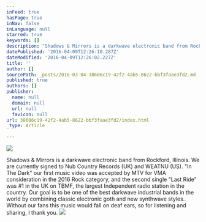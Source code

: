 ```yaml
---
inFeed: true
hasPage: true
inNav: false
inLanguage: null
starred: true
keywords: []
description: "Shadows & Mirrors is a darkwave electronic band from Rockford, Illinois. We are currently signed to Nub Country Records (UK) and WEATNU (US). \"In The Dark\" our first music video was accepted by MTV for VMA consideration in the 2016 Rock category, and the second single \"Last Ride\" was #1 in the UK on TBMF, the largest Independent radio station in the country. Our goal is to be one of the best darkwave industrial bands in the world by combining classic\_electronic goth and new synthwave styles.\_Without our fans this music would fall on deaf ears, so for listening and sharing, I thank you."
datePublished: '2016-04-09T12:26:10.287Z'
dateModified: '2016-04-09T12:26:02.227Z'
title: ''
author: []
sourcePath: _posts/2016-03-04-38606c19-42f2-4ab5-8622-bbf3faae3fd2.md
published: true
authors: []
publisher:
  name: null
  domain: null
  url: null
  favicon: null
url: 38606c19-42f2-4ab5-8622-bbf3faae3fd2/index.html
_type: Article

---
```

![](https://the-grid-user-content.s3-us-west-2.amazonaws.com/47121446-df44-41dc-8ca1-5127d1ab7987.png)

Shadows & Mirrors is a darkwave electronic band from Rockford, Illinois. We are currently signed to Nub Country Records (UK) and WEATNU (US). "In The Dark" our first music video was accepted by MTV for VMA consideration in the 2016 Rock category, and the second single "Last Ride" was \#1 in the UK on TBMF, the largest Independent radio station in the country. Our goal is to be one of the best darkwave industrial bands in the world by combining classic electronic goth and new synthwave styles. Without our fans this music would fall on deaf ears, so for listening and sharing, I thank you.
![](https://the-grid-user-content.s3-us-west-2.amazonaws.com/7ef6ab15-cf1c-4490-b26d-a0ed4b8e8e5a.png)